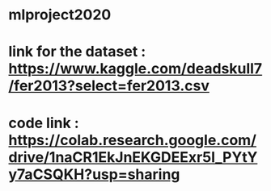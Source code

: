 # mlproject2020
# link for the dataset : https://www.kaggle.com/deadskull7/fer2013?select=fer2013.csv
# code link : https://colab.research.google.com/drive/1naCR1EkJnEKGDEExr5l_PYtYy7aCSQKH?usp=sharing
